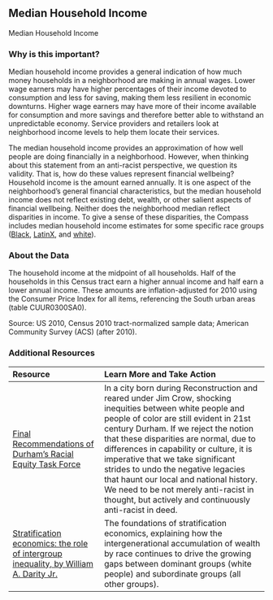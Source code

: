 ## Median Household Income
Median Household Income

### Why is this important?
Median household income provides a general indication of how much money households in a neighborhood are making in annual wages. Lower wage earners may have higher percentages of their income devoted to consumption and less for saving, making them less resilient in economic downturns. Higher wage earners may have more of their income available for consumption and more savings and therefore better able to withstand an unpredictable economy. Service providers and retailers look at neighborhood income levels to help them locate their services.

The median household income provides an approximation of how well people are doing financially in a neighborhood. However, when thinking about this statement from an anti-racist perspective, we question its validity. That is, how do these values represent financial wellbeing? Household income is the amount earned annually. It is one aspect of the neighborhood’s general financial characteristics, but the median household income does not reflect existing debt, wealth, or other salient aspects of financial wellbeing.  Neither does the neighborhood median reflect disparities in income. To give a sense of these disparities, the Compass includes median household income estimates for some specific race groups ([Black](https://compass.durhamnc.gov/en/compass/MEDINC-BLACK/tract), [LatinX](https://compass.durhamnc.gov/es/compass/MEDINC-HISPANIC/tract), and [white](https://compass.durhamnc.gov/es/compass/MEDINC-WHITE/tract)).

### About the Data
The household income at the midpoint of all households. Half of the households in this Census tract earn a higher annual income and half earn a lower annual income. These amounts are inflation-adjusted for 2010 using the Consumer Price Index for all items, referencing the South urban areas (table CUUR0300SA0).

Source: US 2010, Census 2010 tract-normalized sample data; American Community Survey (ACS) (after  2010).

### Additional Resources
|Resource | Learn More and Take Action | 
|:--- | :--- |
|[Final Recommendations of Durham’s Racial Equity Task Force](https://docs.google.com/document/d/1rDUZyJtM6RlND8WYQhP8W-gl0Ga8HCFTgr2rD2Cnxq4/edit) | In a city born during Reconstruction and reared under Jim Crow, shocking inequities between white people and people of color are still evident in 21st century Durham. If we reject the notion that these disparities are normal, due to differences in capability or culture, it is imperative that we take significant strides to undo the negative legacies that haunt our local and national history. We need to be not merely anti-racist in thought, but actively and continuously anti-racist in deed.
|[Stratification economics: the role of intergroup inequality, by William A. Darity Jr.](https://www.researchgate.net/publication/226437749_Stratification_economics_The_role_of_intergroup_inequality) | The foundations of stratification economics, explaining how the intergenerational accumulation of wealth by race continues to drive the growing gaps between dominant groups (white people) and subordinate groups (all other groups).
